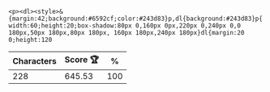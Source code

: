 `<p><dl><style>&{margin:42;background:#6592cf;color:#243d83}p,dl{background:#243d83}p{width:60;height:20;box-shadow:80px 0,160px 0px,220px 0,240px 0,0 180px,50px 180px,80px 180px, 160px 180px,240px 180px}dl{margin:20 0;height:120`

| Characters | Score 🏆 | %   |
| ---------- | -------- | --- |
| 228        | 645.53   | 100 |
